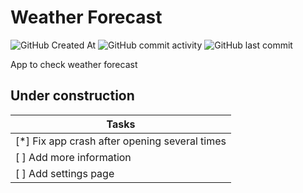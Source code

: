 # Weather Forecast
![GitHub Created At](https://img.shields.io/github/created-at/untried-duck61/weather_android?style=flat-square)
![GitHub commit activity](https://img.shields.io/github/commit-activity/t/untried-duck61/weather_android?style=flat-square)
![GitHub last commit](https://img.shields.io/github/last-commit/untried-duck61/weather_android?style=flat-square)
<!--![Cirrus CI - Default Branch Build Status](https://img.shields.io/cirrus/github/untried-duck61/weather_android?style=flat-square)<br-->
App to check weather forecast

## Under construction
|<b>Tasks</b>|
|-------------------|
|[*] Fix app crash after opening several times|
|[ ] Add more information|
|[ ] Add settings page|
